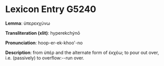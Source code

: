 # Lexicon Entry G5240

**Lemma**: ὑπερεκχύνω

**Transliteration (xlit)**: hyperekchýnō

**Pronunciation**: hoop-er-ek-khoo'-no

**Description**:
from ὑπέρ and the alternate form of ἐκχέω; to pour out over, i.e. (passively) to overflow:--run over.

